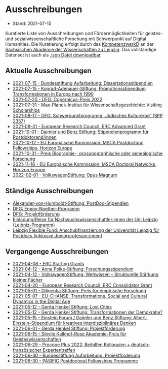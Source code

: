 # Ausschreibungen

* Stand: 2021-07-15

 Kuratierte Liste von Ausschreibungen und Fördermöglichkeiten für geistes- und sozialwissenschaftliche Forschung mit Schwerpunkt auf Digital Humanities. Die Kuratierung erfolgt durch das [KompetenzwerkD](https://kompetenzwerkd.saw-leipzig.de) an der [Sächsischen Akademie der Wissenschaften zu Leipzig](https://www.saw-leipzig.de). Das vollständige Datenset ist auch als [.json Datei downloadbar](dataset/ausschreibungen.json).

## Aktuelle Ausschreibungen

* [2021-07-15 - Bundesstiftung Aufarbeitung: Dissertationsstipendien](ausschreibungen/bundesstiftung_aufarbeitung_dissertationsstipendien.md)
* [2021-07-15 - Konrad-Adenauer-Stiftung: Promotionsstipendium Transformationen in Europa nach 1990](ausschreibungen/konrad-adenauer-stiftung_promotionsstipendium_transformationen_in_europa_nach_1990.md)
* [2021-07-20 - DFG: Copernicus-Preis 2022](ausschreibungen/dfg_copernicus-preis_2022.md)
* [2021-07-31 - Max-Planck-Institut für Wissenschaftsgeschichte: Visiting Scholarships](ausschreibungen/max-planck-institut_für_wissenschaftsgeschichte_visiting_scholarships.md)
* [2021-08-17 - DFG: Schwerpunktprogramm „Jüdisches Kulturerbe“ (SPP 2357)](ausschreibungen/dfg_schwerpunktprogramm_„jüdisches_kulturerbe“_(spp_2357).md)
* [2021-08-31 - European Research Council: ERC Advanced Grant](ausschreibungen/european_research_council_erc_advanced_grant.md)
* [2021-10-01 - Daimler und Benz Stiftung: Stipendienprogramm für Postdoktorand/innen](ausschreibungen/daimler_und_benz_stiftung_stipendienprogramm_für_postdoktorand_innen.md)
* [2021-10-12 - EU Europäische Kommission: MSCA Postdoctoral Fellowships, Horizon Europe](ausschreibungen/eu_europäische_kommission_msca_postdoctoral_fellowships,_horizon_europe.md)
* [2021-10-31 - Preis Biographie-, prosopographische oder genealogische Forschung](ausschreibungen/preis_biographie-,_prosopographische_oder_genealogische_forschung.md)
* [2021-11-16 - EU Europäische Kommission: MSCA Doctoral Networks, Horizon Europe](ausschreibungen/eu_europäische_kommission_msca_doctoral_networks,_horizon_europe.md)
* [2022-02-01 - VolkswagenStiftung: Opus Magnum](ausschreibungen/volkswagenstiftung_opus_magnum.md)

## Ständige Ausschreibungen

* [Alexander-von-Humboldt-Stiftung: PostDoc-Stipendien](ausschreibungen/alexander-von-humboldt-stiftung_postdoc-stipendien.md)
* [DFG: Emmy-Noether-Programm](ausschreibungen/dfg_emmy-noether-programm.md)
* [DFG: Projektförderung](ausschreibungen/dfg_projektförderung.md)
* [Einladung/Reise für Nachwuchswissenschaftler:innen der Uni Leipzig (Leibniz-Programm)](ausschreibungen/einladung_reise_für_nachwuchswissenschaftlerinnen_der_uni_leipzig_(leibniz-programm).md)
* [Leipzig Flexible Fund: Anschubfinanzierung der Universität Leipzig für Postdocs (inklusive Juniorprofessor:innen)](ausschreibungen/leipzig_flexible_fund_anschubfinanzierung_der_universität_leipzig_für_postdocs_(inklusive_juniorprofessorinnen).md)

## Vergangenge Ausschreibungen

* [2021-04-08 - ERC Starting Grants](ausschreibungen/erc_starting_grants.md)
* [2021-04-12 - Anna Polke-Stiftung: Forschungsstipendium](ausschreibungen/anna_polke-stiftung_forschungsstipendium.md)
* [2021-04-12 - VolkswagenStiftung: Weltwissen – Strukturelle Stärkung kleiner Fächer](ausschreibungen/volkswagenstiftung_weltwissen_–_strukturelle_stärkung_kleiner_fächer.md)
* [2021-04-20 - European Research Council: ERC Consolidator Grant](ausschreibungen/european_research_council_erc_consolidator_grant.md)
* [2021-05-01 - Diligentia Stiftung: Preis für empirische Forschung](ausschreibungen/diligentia_stiftung_preis_für_empirische_forschung.md)
* [2021-05-07 - EU-CHANSE: Transformations. Social and Cultural Dynamics in the Digital Age](ausschreibungen/eu-chanse_transformations_social_and_cultural_dynamics_in_the_digital_age.md)
* [2021-05-12 - Gerda Henkel Stiftung: Lost Cities](ausschreibungen/gerda_henkel_stiftung_lost_cities.md)
* [2021-05-12 - Gerda Henkel Stiftung: Transformationen der Demokratie?](ausschreibungen/gerda_henkel_stiftung_transformationen_der_demokratie.md)
* [2021-05-15 - Einstein Forum / Daimler und Benz Stiftung: Albert-Einstein-Stipendium für kreatives interdisziplinäres Denken](ausschreibungen/einstein_forum___daimler_und_benz_stiftung_albert-einstein-stipendium_für_kreatives_interdisziplinäres_denken.md)
* [2021-06-01 - Gerda Henkel Stiftung: Projektförderung](ausschreibungen/gerda_henkel_stiftung_projektförderung.md)
* [2021-06-15 - Sibylle Kalkhof-Rose Akademie-Preis für Geisteswissenschaften](ausschreibungen/sibylle_kalkhof-rose_akademie-preis_für_geisteswissenschaften.md)
* [2021-06-29 - Procope Plus 2022: Beihilfen Kolloquien + deutsch-französischer Expertentreffen](ausschreibungen/procope_plus_2022_beihilfen_kolloquien_+_deutsch-französischer_expertentreffen.md)
* [2021-06-30 - Bundesstiftung Aufarbeitung: Projektförderung](ausschreibungen/bundesstiftung_aufarbeitung_projektförderung.md)
* [2021-06-30 - PASIFIC Postdoctoral Fellowships Programme](ausschreibungen/pasific_postdoctoral_fellowships_programme.md)